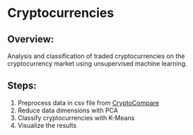 # Cryptocurrencies

## Overview:
Analysis and classification of traded cryptocurrencies on the cryptocurrency market using unsupervised machine learning.

## Steps:

1. Preprocess data in csv file from [CryptoCompare](https://min-api.cryptocompare.com/data/all/coinlist)
2. Reduce data dimensions with PCA
3. Classify cryptocurrencies with K-Means
4. Visualize the results

